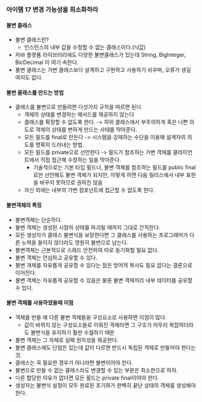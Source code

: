 ### 아이템 17 변경 가능성을 최소화하라

#### 불변 클래스
- 불변 클래스란?
  - 인스턴스의 내부 값을 수정할 수 없는 클래스이다.(닉값)
- 자바 플랫폼 라이브러리에도 다양한 불변클래스가 있는데 String, BigInteger, BicDecimal 이 여기 속한다.
- 불변 클래스는 가변 클래스보다 설계하고 구현하고 사용하기 쉬우며, 오류가 생길 여지도 없다.

#### 불변 클래스를 만드는 방법
- 클래스를 불변으로 만들려면 다섯가지 규칙을 따르면 된다.
  - 객체의 상태를 변경하는 메서드를 제공하지 않는다
  - 클래스를 확장할 수 없도록 한다. -> 하위 클래스에서 부주의하게 혹은 나쁜 의도로 객체의 상태를 변하게 만드는 사태를 막아준다.
  - 모든 필드를 final로 만든다 -> 시스템을 강제하는 수단을 이용해 설계자의 의도를 명확히 드러내는 방법.
  - 모든 필드를 private으로 선언한다 -> 필드가 참조하는 가변 객체를 클라이언트에서 직접 접근해 수정하는 일을 막아준다. 
    - 기술적으로는 기본 타입 필드나, 불변 객체를 참조하는 필드를 public final로만 선언해도 불변 객체가 되지만, 이렇게 하면 다음 릴리스에서 내부 표현을 바꾸지 못하므로 권하진 않음
  - 자신 외에는 내부의 가변 컴포넌트에 접근할 수 없도록 한다.

#### 불변객체의 특징
- 불변객체는 단순하다. 
- 불변 객체는 생성된 시점의 상태를 파괴될 때까지 그대로 간직한다. 
- 모든 생성자가 클래스 불변식을 보장한다면 그 클래스를 사용하는 프로그래머가 다른 노력을 들이지 않더라도 영원히 불변으로 남는다. 
- 불변객체는 근본적으로 스레드 안전하여 따로 동기화할 필요 없다. 
- 불변 객체는 안심하고 공유할 수 있다.
- 불변 개체를 자유롭게 공유할 수 있다는 점은 방어적 복사도 필요 없다는 결론으로 이어진다.
- 불변 객체는 자유롭게 공유할 수 있음은 물론 불변 객체끼리 내부 데이터를 공유할 수 있다.

#### 불변 객체를 사용하였을때 이점
- 객체를 만들 때 다른 불변 객체들을 구성요소로 사용하면 이점이 많다.
  - 값이 바뀌지 않는 구성요소들로 이뤄진 객체라면 그 구조가 아무리 복잡하더라도 불변식을 유지하기 훨씬 수월하기 때문
- 불변 객체는 그 자체로 실패 원자성을 제공한다.
- 불변 클래스에도 단점은 있는데 값이 다르면 반드시 독립된 객체로 만들어야 한다는 것.
- 클래스는 꼭 필요한 경우가 아니라면 불변이어야 한다.
- 불변으로 만들 수 없는 클래스라도 변경할 수 있는 부분은 최소한으로 하자.
- 다른 합당한 이유가 없다면 모든 필드는 private final이어야 한다.
- 생성자는 불변식 설정이 모두 완료된 초기화가 완벽히 끝난 상태의 객체를 생성해야 한다.
